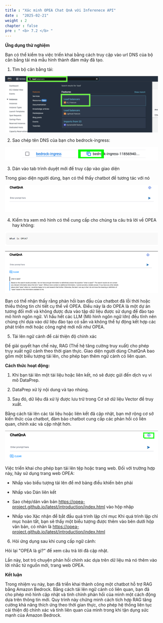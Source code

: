 ```yaml
---
title : "Xác minh OPEA Chat QnA với Inferenece API"
date :  "2025-02-21" 
weight : 2 
chapter : false
pre : " <b> 7.2 </b> "
---
```

**Ứng dụng thử nghiệm**

Bạn có thể kiểm tra việc triển khai bằng cách truy cập vào url DNS của bộ cân bằng tải mà mẫu hình thành đám mây đã tạo.

1. Tìm bộ cân bằng tải:

![VPC](/static/images/5.fwd/image122.png)

2. Sao chép tên DNS của bạn cho bedrock-ingress:

![VPC](/static/images/5.fwd/image123.png)

3. Dán vào tab trình duyệt mới để truy cập vào giao diện

Trong giao diện người dùng, bạn có thể thấy chatbot để tương tác với nó

![VPC](/static/images/5.fwd/image124.png)

4. Kiểm tra xem mô hình có thể cung cấp cho chúng ta câu trả lời về OPEA hay không:

![VPC](/static/images/5.fwd/image125.png)

![VPC](/static/images/5.fwd/image126.png)

Bạn có thể nhận thấy rằng phản hồi ban đầu của chatbot đã lỗi thời hoặc thiếu thông tin chi tiết cụ thể về OPEA. Điều này là do OPEA là một dự án tương đối mới và không được đưa vào tập dữ liệu được sử dụng để đào tạo mô hình ngôn ngữ. Vì hầu hết các LLM (Mô hình ngôn ngữ lớn) đều tĩnh nên chúng chỉ dựa vào dữ liệu đào tạo có sẵn và không thể tự động kết hợp các phát triển mới hoặc công nghệ mới nổi như OPEA.

5. Tải lên ngữ cảnh để cải thiện độ chính xác

Để giải quyết hạn chế này, RAG (Thế hệ tăng cường truy xuất) cho phép truy xuất ngữ cảnh theo thời gian thực. Giao diện người dùng ChatQnA bao gồm một biểu tượng tải lên, cho phép bạn thêm ngữ cảnh có liên quan.

**Cách thức hoạt động:**

1. Khi bạn tải lên một tài liệu hoặc liên kết, nó sẽ được gửi đến dịch vụ vi mô DataPrep.

2. DataPrep xử lý nội dung và tạo nhúng.

3. Sau đó, dữ liệu đã xử lý được lưu trữ trong Cơ sở dữ liệu Vector để truy xuất.

Bằng cách tải lên các tài liệu hoặc liên kết đã cập nhật, bạn mở rộng cơ sở kiến ​​thức của chatbot, đảm bảo chatbot cung cấp các phản hồi có liên quan, chính xác và cập nhật hơn.

![VPC](/static/images/5.fwd/image127.png)

Việc triển khai cho phép bạn tải lên tệp hoặc trang web. Đối với trường hợp này, hãy sử dụng trang web OPEA:

+ Nhấp vào biểu tượng tải lên để mở bảng điều khiển bên phải

+ Nhấp vào Dán liên kết

+ Sao chép/dán văn bản https://opea-project.github.io/latest/introduction/index.html vào hộp nhập

+ Nhấp vào Xác nhận để bắt đầu quá trình lập chỉ mục
Khi quá trình lập chỉ mục hoàn tất, bạn sẽ thấy một biểu tượng được thêm vào bên dưới hộp văn bản, có nhãn là https://opea-project.github.io/latest/introduction/index.html

6. Hỏi ứng dụng sau khi cung cấp ngữ cảnh:

Hỏi lại "OPEA là gì?" để xem câu trả lời đã cập nhật.


Lần này, bot trò chuyện phản hồi chính xác dựa trên dữ liệu mà nó thêm vào lời nhắc từ nguồn mới, trang web OPEA.

**Kết luận**

Trong nhiệm vụ này, bạn đã triển khai thành công một chatbot hỗ trợ RAG bằng Amazon Bedrock. Bằng cách tải lên ngữ cảnh có liên quan, bạn đã cho phép mô hình cập nhật và tinh chỉnh phản hồi của mình một cách động dựa trên thông tin mới. Quy trình này chứng minh cách tích hợp RAG tăng cường khả năng thích ứng theo thời gian thực, cho phép hệ thống liên tục cải thiện độ chính xác và tính liên quan của mình trong khi tận dụng sức mạnh của Amazon Bedrock.

